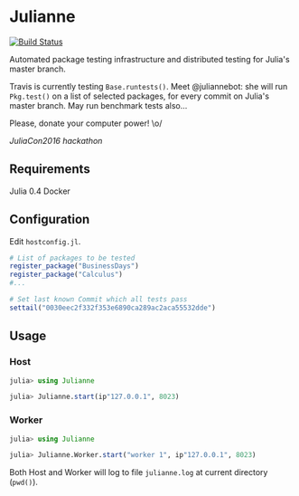 
# Julianne

[![Build Status](https://travis-ci.org/felipenoris/Julianne.jl.svg?branch=master)](https://travis-ci.org/felipenoris/Julianne.jl)

Automated package testing infrastructure and distributed testing for Julia's master branch.

Travis is currently testing `Base.runtests()`. Meet @juliannebot: she will run `Pkg.test()` on a list of selected packages, for every commit on Julia's master branch. May run benchmark tests also...

Please, donate your computer power! \o/

*JuliaCon2016 hackathon*

## Requirements

Julia 0.4
Docker

## Configuration

Edit `hostconfig.jl`. 

```julia
# List of packages to be tested
register_package("BusinessDays")
register_package("Calculus")
#...

# Set last known Commit which all tests pass
settail("0030eec2f332f353e6890ca289ac2aca55532dde")
```
## Usage

### Host

```julia
julia> using Julianne

julia> Julianne.start(ip"127.0.0.1", 8023)
```

### Worker

```julia
julia> using Julianne

julia> Julianne.Worker.start("worker 1", ip"127.0.0.1", 8023)
```

Both Host and Worker will log to file `julianne.log` at current directory (`pwd()`).
